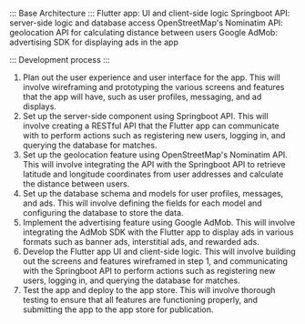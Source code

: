 ::: Base Architecture :::
Flutter app: UI and client-side logic
Springboot API: server-side logic and database access
OpenStreetMap's Nominatim API: geolocation API for calculating distance between users
Google AdMob: advertising SDK for displaying ads in the app

::: Development process :::
1. Plan out the user experience and user interface for the app. This will involve wireframing and prototyping the various screens and features that the app will have, such as user profiles, messaging, and ad displays.
2. Set up the server-side component using Springboot API. This will involve creating a RESTful API that the Flutter app can communicate with to perform actions such as registering new users, logging in, and querying the database for matches.
3. Set up the geolocation feature using OpenStreetMap's Nominatim API. This will involve integrating the API with the Springboot API to retrieve latitude and longitude coordinates from user addresses and calculate the distance between users.
4. Set up the database schema and models for user profiles, messages, and ads. This will involve defining the fields for each model and configuring the database to store the data.
5. Implement the advertising feature using Google AdMob. This will involve integrating the AdMob SDK with the Flutter app to display ads in various formats such as banner ads, interstitial ads, and rewarded ads.
6. Develop the Flutter app UI and client-side logic. This will involve building out the screens and features wireframed in step 1, and communicating with the Springboot API to perform actions such as registering new users, logging in, and querying the database for matches.
7. Test the app and deploy to the app store. This will involve thorough testing to ensure that all features are functioning properly, and submitting the app to the app store for publication.